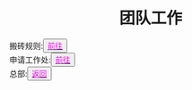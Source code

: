 <html>
	<head>
		<title>tuanduigonzuo</title>
		<style type="text/css">
		<!--
			.purple{color:#FF00FF}
		-->
      		</style>
	</head>
	<body>
		<h1><center>团队工作</center></h1>
		<div>搬砖规则:<button title="hello"><a href="https://zhouningyuan1234.github.io/banzhuan/"><span class="purple">前往</span></a></button></div>
		<div>申请工作处:<button title="hello"><a href="https://www.luogu.org/discuss/show/147002"><span class="purple">前往</span></a></button></div>
		<div>总部:<button title="back"><a href="https://zhouningyuan1234.github.io/yyytuandui/"><span class="purple">返回</span></a></button></div>
	</body>
</html>
